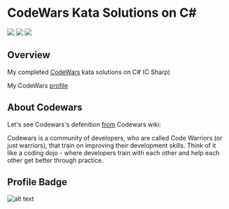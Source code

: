 # CodeWars Kata Solutions on C#


![](http://hits.dwyl.com/a-kozhanov/codewars_csharp.svg)
![](https://flat.badgen.net/github/commits/a-kozhanov/codewars_csharp)
![](https://flat.badgen.net/github/last-commit/a-kozhanov/codewars_csharp)


## Overview
My completed [CodeWars][1] kata solutions on C# (C Sharp)

My CodeWars [profile](https://www.codewars.com/users/a.kozhanov)

## About Codewars
Let's  see  Codewars's  defenition [from](https://github.com/Codewars/codewars.com/wiki/About-Codewars)  Codewars  wiki:

Codewars is a community of developers, who are called Code Warriors (or just warriors), that train on improving their development skills. Think of it like a coding dojo - where developers train with each other and help each other get better through practice.

## Profile Badge
![alt text](https://www.codewars.com/users/a.kozhanov/badges/large)


[1]: https://www.codewars.com/

